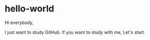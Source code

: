 # hello-world
Hi everybody,

I just want to study GitHub. If you want to study with me, Let's start.
